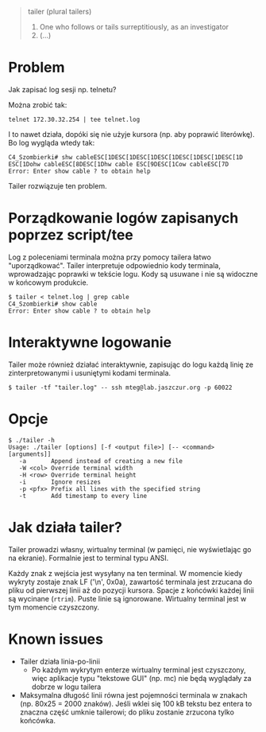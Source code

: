 > tailer (plural tailers)
> 1. One who follows or tails surreptitiously, as an investigator
> 2. (...)

# Problem

Jak zapisać log sesji np. telnetu?

Można zrobić tak:

```
telnet 172.30.32.254 | tee telnet.log
```

I to nawet działa, dopóki się nie użyje kursora (np. aby poprawić literówkę). Bo log wygląda wtedy tak:

```
C4_Szombierki# shw cableESC[1DESC[1DESC[1DESC[1DESC[1DESC[1DESC[1D
ESC[1Dohw cableESC[8DESC[1Dhw cable ESC[9DESC[1Cow cableESC[7D
Error: Enter show cable ? to obtain help
```

Tailer rozwiązuje ten problem.

# Porządkowanie logów zapisanych poprzez script/tee
Log z poleceniami terminala można przy pomocy tailera łatwo "uporządkować". Tailer interpretuje odpowiednio kody terminala, wprowadzając poprawki w tekście logu. Kody są usuwane i nie są widoczne w końcowym produkcie.

```
$ tailer < telnet.log | grep cable
C4_Szombierki# show cable
Error: Enter show cable ? to obtain help
```

# Interaktywne logowanie
Tailer może również działać interaktywnie, zapisując do logu każdą linię ze zinterpretowanymi i usuniętymi kodami terminala.

```
$ tailer -tf "tailer.log" -- ssh mteg@lab.jaszczur.org -p 60022
```

# Opcje
```
$ ./tailer -h
Usage: ./tailer [options] [-f <output file>] [-- <command> [arguments]]
   -a       Append instead of creating a new file
   -W <col> Override terminal width
   -H <row> Override terminal height
   -i       Ignore resizes
   -p <pfx> Prefix all lines with the specified string
   -t       Add timestamp to every line
```

# Jak działa tailer?
Tailer prowadzi własny, wirtualny terminal (w pamięci, nie wyświetlając go na ekranie).  Formalnie jest to terminal typu ANSI.

Każdy znak z wejścia jest wysyłany na ten terminal. W momencie kiedy wykryty zostaje znak LF ('\n', 0x0a), zawartość terminala jest zrzucana do pliku
od pierwszej linii aż do pozycji kursora. Spacje z końcówki każdej linii są wycinane (`rtrim`). 
Puste linie są ignorowane. Wirtualny terminal jest w tym momencie czyszczony.   

# Known issues
- Tailer działa linia-po-linii
    - Po każdym wykrytym enterze wirtualny terminal jest czyszczony, więc aplikacje typu "tekstowe GUI" (np. mc) nie będą wyglądały za dobrze w logu tailera
- Maksymalna długość linii równa jest pojemności terminala w znakach (np. 80x25 = 2000 znaków). Jeśli wklei się 100 kB tekstu bez entera to znaczna część umknie tailerowi; do pliku zostanie zrzucona tylko końcówka.
